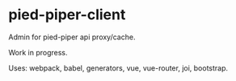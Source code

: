 # pied-piper-client
Admin for pied-piper api proxy/cache.

Work in progress.

Uses: webpack, babel, generators, vue, vue-router, joi, bootstrap.
